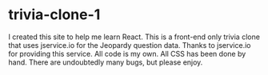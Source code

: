 # trivia-clone-1
I created this site to help me learn React. This is a front-end only trivia clone that uses jservice.io for the Jeopardy question data. Thanks to jservice.io for providing this service. All code is my own. All CSS has been done by hand. There are undoubtedly many bugs, but please enjoy.
